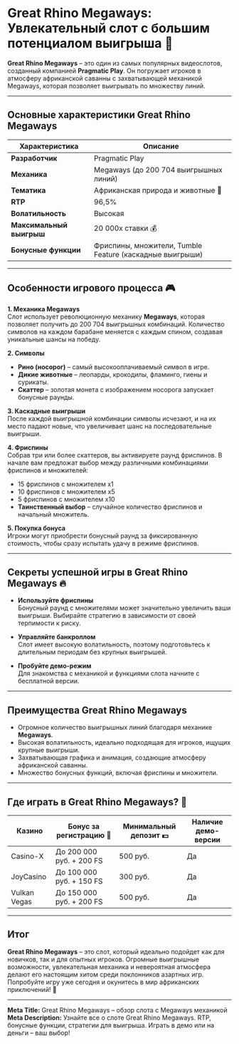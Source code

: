 # Great Rhino Megaways: Увлекательный слот с большим потенциалом выигрыша 🦏

**Great Rhino Megaways** – это один из самых популярных видеослотов, созданный компанией **Pragmatic Play**. Он погружает игроков в атмосферу африканской саванны с захватывающей механикой Megaways, которая позволяет выигрывать по множеству линий.

---

## Основные характеристики Great Rhino Megaways

| **Характеристика**       | **Описание**                                          |
|---------------------------|------------------------------------------------------|
| **Разработчик**           | Pragmatic Play                                       |
| **Механика**              | Megaways (до 200 704 выигрышных линий)               |
| **Тематика**              | Африканская природа и животные 🦏                    |
| **RTP**                   | 96,5%                                               |
| **Волатильность**         | Высокая                                              |
| **Максимальный выигрыш**  | 20 000x ставки 💰                                    |
| **Бонусные функции**      | Фриспины, множители, Tumble Feature (каскадные выигрыши) |

---

## Особенности игрового процесса 🎮

**1. Механика Megaways**  
Слот использует революционную механику **Megaways**, которая позволяет получить до 200 704 выигрышных комбинаций. Количество символов на каждом барабане меняется с каждым спином, создавая уникальные шансы на победу.

**2. Символы**  
- **Рино (носорог)** – самый высокооплачиваемый символ в игре.  
- **Дикие животные** – леопарды, крокодилы, фламинго, гиены и сурикаты.  
- **Скаттер** – золотая монета с изображением носорога запускает бонусные раунды.

**3. Каскадные выигрыши**  
После каждой выигрышной комбинации символы исчезают, и на их место падают новые, что увеличивает шанс на последовательные выигрыши.

**4. Фриспины**  
Собрав три или более скаттеров, вы активируете раунд фриспинов. В начале вам предложат выбор между различными комбинациями фриспинов и множителей:

- 15 фриспинов с множителем x1  
- 10 фриспинов с множителем x5  
- 5 фриспинов с множителем x10  
- **Таинственный выбор** – случайное количество фриспинов и начальный множитель.

**5. Покупка бонуса**  
Игроки могут приобрести бонусный раунд за фиксированную стоимость, чтобы сразу испытать удачу в режиме фриспинов.

---

## Секреты успешной игры в Great Rhino Megaways 🔥

- **Используйте фриспины**  
  Бонусный раунд с множителями может значительно увеличить ваши выигрыши. Выбирайте стратегию в зависимости от своей терпимости к риску.

- **Управляйте банкроллом**  
  Слот имеет высокую волатильность, поэтому подготовьтесь к длительным периодам без крупных выигрышей.

- **Пробуйте демо-режим**  
  Для знакомства с механикой и функциями слота начните с бесплатной версии.

---

## Преимущества Great Rhino Megaways

- Огромное количество выигрышных линий благодаря механике **Megaways**.  
- Высокая волатильность, идеально подходящая для игроков, ищущих крупные выигрыши.  
- Захватывающая графика и анимация, создающие атмосферу африканской саванны.  
- Множество бонусных функций, включая фриспины и множители.  

---

## Где играть в Great Rhino Megaways? 🎰

| **Казино**         | **Бонус за регистрацию 🎁** | **Минимальный депозит 💵** | **Наличие демо-версии** |
|---------------------|----------------------------|----------------------------|-------------------------|
| Casino-X            | До 200 000 руб. + 200 FS  | 500 руб.                   | Да                      |
| JoyCasino           | До 100 000 руб. + 150 FS  | 300 руб.                   | Да                      |
| Vulkan Vegas        | До 150 000 руб. + 200 FS  | 500 руб.                   | Да                      |

---

## Итог

**Great Rhino Megaways** – это слот, который идеально подойдет как для новичков, так и для опытных игроков. Огромные выигрышные возможности, увлекательная механика и невероятная атмосфера делают его настоящим хитом среди поклонников азартных игр. Попробуйте игру уже сегодня и окунитесь в мир африканских приключений! 🦏

---

**Meta Title:** Great Rhino Megaways – обзор слота с Megaways механикой  
**Meta Description:** Узнайте все о слоте Great Rhino Megaways. RTP, бонусные функции, стратегии для выигрыша. Играть в демо или на деньги – ваш выбор!
